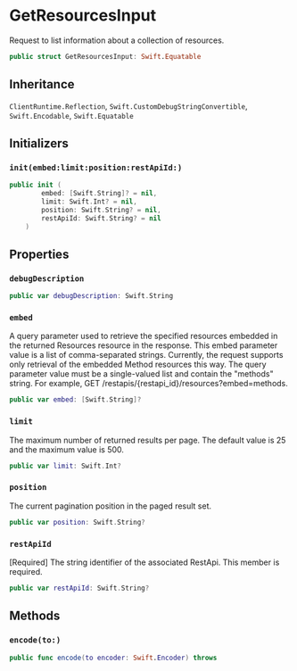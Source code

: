 # GetResourcesInput

Request to list information about a collection of resources.

``` swift
public struct GetResourcesInput: Swift.Equatable 
```

## Inheritance

`ClientRuntime.Reflection`, `Swift.CustomDebugStringConvertible`, `Swift.Encodable`, `Swift.Equatable`

## Initializers

### `init(embed:limit:position:restApiId:)`

``` swift
public init (
        embed: [Swift.String]? = nil,
        limit: Swift.Int? = nil,
        position: Swift.String? = nil,
        restApiId: Swift.String? = nil
    )
```

## Properties

### `debugDescription`

``` swift
public var debugDescription: Swift.String 
```

### `embed`

A query parameter used to retrieve the specified resources embedded in the returned Resources resource in the response.  This embed parameter value is a list of comma-separated strings. Currently, the request supports only retrieval of the embedded Method resources this way. The query parameter value must be a single-valued list and contain the "methods" string. For example, GET /restapis/{restapi\_id}/resources?embed=methods.

``` swift
public var embed: [Swift.String]?
```

### `limit`

The maximum number of returned results per page. The default value is 25 and the maximum value is 500.

``` swift
public var limit: Swift.Int?
```

### `position`

The current pagination position in the paged result set.

``` swift
public var position: Swift.String?
```

### `restApiId`

\[Required\] The string identifier of the associated RestApi.
This member is required.

``` swift
public var restApiId: Swift.String?
```

## Methods

### `encode(to:)`

``` swift
public func encode(to encoder: Swift.Encoder) throws 
```
